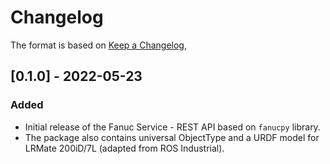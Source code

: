 # Changelog

The format is based on [Keep a Changelog](https://keepachangelog.com/en/1.0.0/),

## [0.1.0] - 2022-05-23

### Added
- Initial release of the Fanuc Service - REST API based on `fanucpy` library.
- The package also contains universal ObjectType and a URDF model for LRMate 200iD/7L (adapted from ROS Industrial).
